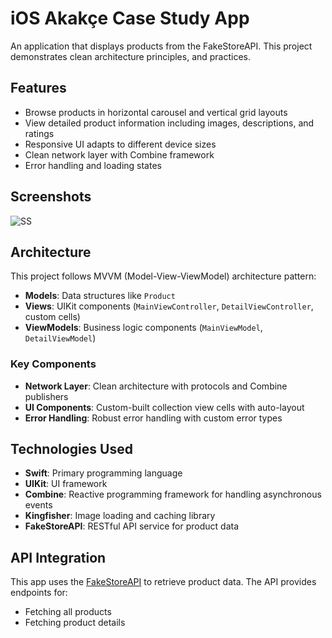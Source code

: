 # iOS Akakçe Case Study App

An application that displays products from the FakeStoreAPI. This project demonstrates clean architecture principles, and practices.

## Features

- Browse products in horizontal carousel and vertical grid layouts
- View detailed product information including images, descriptions, and ratings
- Responsive UI adapts to different device sizes
- Clean network layer with Combine framework
- Error handling and loading states

## Screenshots

![SS](https://github.com/user-attachments/assets/b6554dbe-9d48-42a9-857d-9796d56c7980)


## Architecture

This project follows MVVM (Model-View-ViewModel) architecture pattern:

- **Models**: Data structures like `Product`
- **Views**: UIKit components (`MainViewController`, `DetailViewController`, custom cells)
- **ViewModels**: Business logic components (`MainViewModel`, `DetailViewModel`)

### Key Components

- **Network Layer**: Clean architecture with protocols and Combine publishers
- **UI Components**: Custom-built collection view cells with auto-layout
- **Error Handling**: Robust error handling with custom error types

## Technologies Used

- **Swift**: Primary programming language
- **UIKit**: UI framework
- **Combine**: Reactive programming framework for handling asynchronous events
- **Kingfisher**: Image loading and caching library
- **FakeStoreAPI**: RESTful API service for product data

## API Integration

This app uses the [FakeStoreAPI](https://fakestoreapi.com/) to retrieve product data. The API provides endpoints for:

- Fetching all products
- Fetching product details
